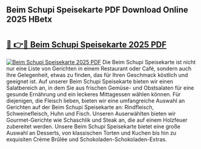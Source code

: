 ## Beim Schupi Speisekarte PDF Download Online 2025 HBetx

# <h2><a href="http://gcd0v7y.nevu.top/?p=Beim+Schupi+Speisekarte">🔗 👉🔴 Beim Schupi Speisekarte 2025 PDF</a></h2>

[![Beim Schupi Speisekarte 2025 PDF](https://i.imgur.com/dBaPXMq.png)](http://gcd0v7y.nevu.top/?p=Beim+Schupi+Speisekarte)
Die Beim Schupi Speisekarte ist nicht nur eine Liste von Gerichten in einem Restaurant oder Café, sondern auch Ihre Gelegenheit, etwas zu finden, das für Ihren Geschmack köstlich und geeignet ist. Auf unserer Beim Schupi Speisekarte bieten wir einen Salatbereich an, in dem Sie aus frischen Gemüse- und Obstsalaten für eine gesunde Ernährung und ein leckeres Mittagessen wählen können. Für diejenigen, die Fleisch lieben, bieten wir eine umfangreiche Auswahl an Gerichten auf der Beim Schupi Speisekarte an: Rindfleisch, Schweinefleisch, Huhn und Fisch. Unseren Auserwählten bieten wir Gourmet-Gerichte wie Schaschlik und Steak an, die auf einem Holzfeuer zubereitet werden. Unsere Beim Schupi Speisekarte bietet eine große Auswahl an Desserts, von klassischen Torten und Kuchen bis hin zu exquisiten Crème Brûlée und Schokoladen-Schokoladen-Extras.
